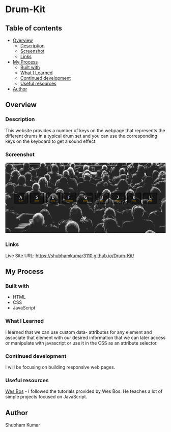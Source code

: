 # Drum-Kit

## Table of contents

- [Overview](#overview)
  - [Description](#description)
  - [Screenshot](#screenshot)
  - [Links](#links)
- [My Process](#my-process)
  - [Built with](#built-with)
  - [What I Learned](#what-i-learned)
  - [Continued development](#continued-development)
  - [Useful resources](#useful-resources)
- [Author](#author)

## Overview

### Description

This website provides a number of keys on the webpage that represents the different drums in a
typical drum set and you can use the corresponding keys on the keyboard to get a sound effect.

### Screenshot

![](./screenshot.png)

### Links

Live Site URL: https://shubhamkumar3110.github.io/Drum-Kit/

## My Process

### Built with

- HTML
- CSS
- JavaScript

### What I Learned

I learned that we can use custom data- attributes for any element and associate that element with our desired information that we can later access or manipulate with javascript or use it in the CSS as an attribute selector.

### Continued development

I will be focusing on building responsive web pages.

### Useful resources

[Wes Bos](https://wesbos.com/) - I followed the tutorials provided by Wes Bos. He teaches a lot of simple projects focused on JavaScript.

## Author
Shubham Kumar
